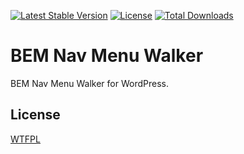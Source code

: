 [![Latest Stable Version](https://poser.pugx.org/benjamincrozat/bem-nav-menu-walker/v/stable)](https://packagist.org/packages/benjamincrozat/bem-nav-menu-walker)
[![License](https://poser.pugx.org/benjamincrozat/bem-nav-menu-walker/license)](https://packagist.org/packages/benjamincrozat/bem-nav-menu-walker)
[![Total Downloads](https://poser.pugx.org/benjamincrozat/bem-nav-menu-walker/downloads)](https://packagist.org/packages/benjamincrozat/bem-nav-menu-walker)

# BEM Nav Menu Walker

BEM Nav Menu Walker for WordPress.

## License

[WTFPL](http://www.wtfpl.net/about/)
